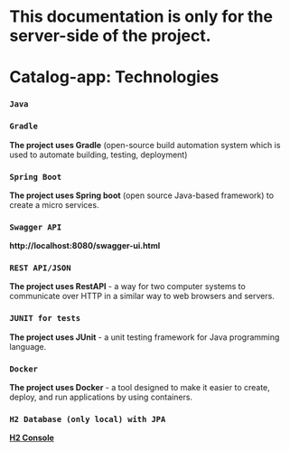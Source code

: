 # This documentation is only for the server-side of the project. <br />

# Catalog-app: Technologies
### `Java` <br />

### `Gradle` <br /> 
**The project uses Gradle** (open-source build automation system which is used to automate building, testing, deployment) <br />

### `Spring Boot` <br /> 
**The project uses Spring boot** (open source Java-based framework) to create a micro services. <br />

### `Swagger API` <br /> 
**http://localhost:8080/swagger-ui.html**

### `REST API/JSON` <br />
**The project uses RestAPI** - a way for two computer systems 
to communicate over HTTP in a similar way to web browsers and servers. <br />
### `JUNIT for tests` <br />
**The project uses JUnit** - a unit testing framework for Java programming language. <br /> 
### `Docker` <br /> 
**The project uses Docker** - a tool designed to make it easier to create, 
deploy, and run applications by using containers. <br />

###  `H2 Database (only local) with JPA` <br /> 
**[H2 Console](http://localhost:8080/h2-console/)**